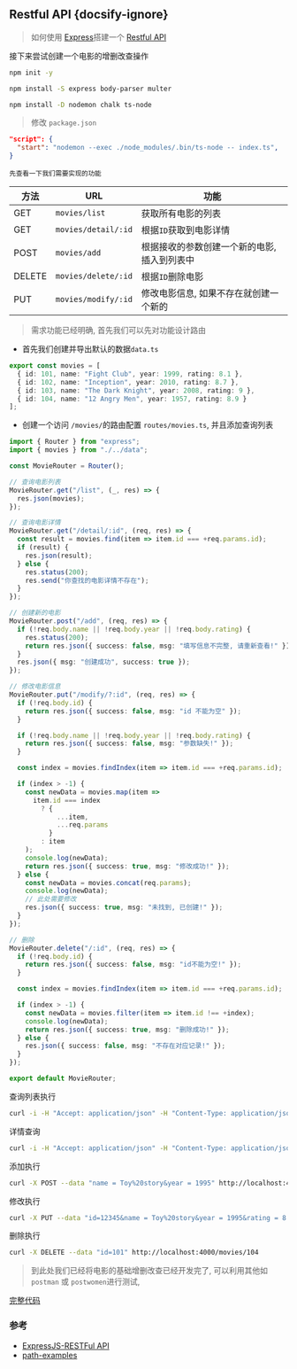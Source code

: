 ## Restful API {docsify-ignore}

> 如何使用 [Express](https://expressjs.com/)搭建一个 [Restful API](https://www.tutorialspoint.com/expressjs/expressjs_restful_apis.htm)

接下来尝试创建一个电影的增删改查操作

```bash
npm init -y

npm install -S express body-parser multer

npm install -D nodemon chalk ts-node
```

> 修改 `package.json`

```json
"script": {
  "start": "nodemon --exec ./node_modules/.bin/ts-node -- index.ts",
}
```

`先查看一下我们需要实现的功能`

| 方法   | URL                 | 功能                                         |
| ------ | ------------------- | -------------------------------------------- |
| GET    | `movies/list`       | 获取所有电影的列表                           |
| GET    | `movies/detail/:id` | 根据`ID`获取到电影详情                       |
| POST   | `movies/add`        | 根据接收的参数创建一个新的电影, 插入到列表中 |
| DELETE | `movies/delete/:id` | 根据`ID`删除电影                             |
| PUT    | `movies/modify/:id` | 修改电影信息, 如果不存在就创建一个新的       |

> 需求功能已经明确, 首先我们可以先对功能设计路由

- 首先我们创建并导出默认的数据`data.ts`

```ts
export const movies = [
  { id: 101, name: "Fight Club", year: 1999, rating: 8.1 },
  { id: 102, name: "Inception", year: 2010, rating: 8.7 },
  { id: 103, name: "The Dark Knight", year: 2008, rating: 9 },
  { id: 104, name: "12 Angry Men", year: 1957, rating: 8.9 }
];
```

- 创建一个访问 `/movies/`的路由配置 `routes/movies.ts`, 并且添加查询列表

```ts
import { Router } from "express";
import { movies } from "./../data";

const MovieRouter = Router();

// 查询电影列表
MovieRouter.get("/list", (_, res) => {
  res.json(movies);
});

// 查询电影详情
MovieRouter.get("/detail/:id", (req, res) => {
  const result = movies.find(item => item.id === +req.params.id);
  if (result) {
    res.json(result);
  } else {
    res.status(200);
    res.send("你查找的电影详情不存在");
  }
});

// 创建新的电影
MovieRouter.post("/add", (req, res) => {
  if (!req.body.name || !req.body.year || !req.body.rating) {
    res.status(200);
    return res.json({ success: false, msg: "填写信息不完整, 请重新查看!" });
  }
  res.json({ msg: "创建成功", success: true });
});

// 修改电影信息
MovieRouter.put("/modify/?:id", (req, res) => {
  if (!req.body.id) {
    return res.json({ success: false, msg: "id 不能为空" });
  }

  if (!req.body.name || !req.body.year || !req.body.rating) {
    return res.json({ success: false, msg: "参数缺失!" });
  }

  const index = movies.findIndex(item => item.id === +req.params.id);

  if (index > -1) {
    const newData = movies.map(item =>
      item.id === index
        ? {
            ...item,
            ...req.params
          }
        : item
    );
    console.log(newData);
    return res.json({ success: true, msg: "修改成功!" });
  } else {
    const newData = movies.concat(req.params);
    console.log(newData);
    // 此处需要修改
    res.json({ success: true, msg: "未找到, 已创建!" });
  }
});

// 删除
MovieRouter.delete("/:id", (req, res) => {
  if (!req.body.id) {
    return res.json({ success: false, msg: "id不能为空!" });
  }

  const index = movies.findIndex(item => item.id === +req.params.id);

  if (index > -1) {
    const newData = movies.filter(item => item.id !== +index);
    console.log(newData);
    return res.json({ success: true, msg: "删除成功!" });
  } else {
    res.json({ success: false, msg: "不存在对应记录!" });
  }
});

export default MovieRouter;
```

查询列表执行

```bash
curl -i -H "Accept: application/json" -H "Content-Type: application/json" -X GET localhost:4000/movies/list

```

详情查询

```bash
curl -i -H "Accept: application/json" -H "Content-Type: application/json" -X GET localhost:4000/movies/detail/101

```

添加执行

```bash
curl -X POST --data "name = Toy%20story&year = 1995" http://localhost:4000/movies/add
```

修改执行

```bash
curl -X PUT --data "id=12345&name = Toy%20story&year = 1995&rating = 8.5" http://localhost:4000/movies/modify/1
```

删除执行

```bash
curl -X DELETE --data "id=101" http://localhost:4000/movies/104
```

> 到此处我们已经将电影的基础增删改查已经开发完了, 可以利用其他如 `postman` 或 `postwomen`进行测试,

[完整代码](https://github.com/niexiaofei1988/learning/tree/master/examples/express/movies)

### 参考

- [ExpressJS-RESTFul API](https://www.tutorialspoint.com/expressjs/expressjs_restful_apis.htm)
- [path-examples](https://expressjs.com/zh-cn/4x/api.html#path-examples)
